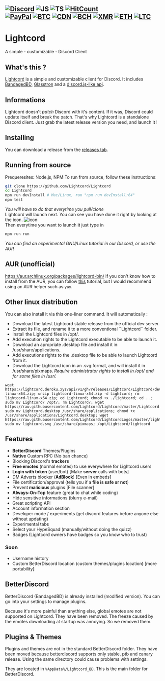 [![Discord](https://img.shields.io/discord/705908350218666117?logo=discord&style=flat-square&color=%237289DA)](https://discord.gg/7eFff2A)
![JS](https://img.shields.io/badge/--yellow?logo=javascript&style=flat-square)
![TS](https://img.shields.io/badge/--blue?logo=typescript&style=flat-square)
[![HitCount](http://hits.dwyl.com/Lightcord/Lightcord.svg)](http://hits.dwyl.com/Lightcord/Lightcord)
<br />
[![PayPal](https://img.shields.io/badge/donate-PayPal-blue?logo=PayPal&style=flat-square)](https://paypal.me/jenwina)
[![BTC](https://img.shields.io/endpoint?url=https://raw.githubusercontent.com/phorcysed/cryptodonate/master/badges/bitcoin.json&style=flat-square)](https://unixkeys.github.io/cryptodonate/btc.html?address=14hL2fPS2ASoe8Hcif87EqCS5AGHrepGKp&note=https://github.com/phorcysed)
[![CDN](https://img.shields.io/endpoint?url=https://raw.githubusercontent.com/phorcysed/cryptodonate/master/badges/cdn.json&style=flat-square)](https://unixkeys.github.io/cryptodonate/cdn.html?address=CbdW3pR4HBWJ6wyc1JeNXP4L2fh8QiL85v&note=https://github.com/phorcysed)
[![BCH](https://img.shields.io/endpoint?url=https://raw.githubusercontent.com/phorcysed/cryptodonate/master/badges/bitcoincash.json&style=flat-square)](https://unixkeys.github.io/cryptodonate/bch.html?address=qzqwhfyvkl324fue86r55q656nftfmxkhsn6qugenq&note=https://github.com/phorcysed)
[![XMR](https://img.shields.io/endpoint?url=https://raw.githubusercontent.com/phorcysed/cryptodonate/master/badges/monero.json&style=flat-square)](https://unixkeys.github.io/cryptodonate/xmr.html?address=42pGf1KHHpqaifJd3TtWSdcTmhGVwFp24cGxDoqaYLQJ6rH4pM7KqtUdTpoyxHScDTSJpPA2Bnv19b1bs2uPXgSMH2KYkwj&note=https://github.com/phorcysed)
[![ETH](https://img.shields.io/endpoint?url=https://raw.githubusercontent.com/phorcysed/cryptodonate/master/badges/ethereum.json&style=flat-square)](https://unixkeys.github.io/cryptodonate/eth.html?address=0xEFE45F22Ee844bf2Ba0E4d853FA0bC8c028fAfFe&note=https://github.com/phorcysed)
[![LTC](https://img.shields.io/endpoint?url=https://raw.githubusercontent.com/phorcysed/cryptodonate/master/badges/litecoin.json&style=flat-square)](https://unixkeys.github.io/cryptodonate/ltc.html?address=LNTmfMjHJgTHaB7rj8ZuWWuU1XkP2YeGCA&note=https://github.com/phorcysed)
---
# Lightcord
A simple - customizable - Discord Client

## What's this ?
[Lightcord](https://lightcord.github.io) is a simple and customizable client for Discord.
It includes [BandagedBD](https://github.com/rauenzi/BetterDiscordApp), [Glasstron](https://github.com/AryToNeX/Glasstron) and a [discord.js-like api](https://github.com/Lightcord/Lightcord/tree/master/DiscordJS).

## Informations
Lightcord doesn't *patch* Discord with it's content. If it was, Discord could update itself and break the patch. That's why Lightcord is a standalone Discord client. Just grab the latest release version you need, and launch it !

## Installing 
You can download a release from the [releases tab](https://github.com/Lightcord/Lightcord/releases).

## Running from source
Prequeresites: Node.js, NPM
To run from source, follow these instructions:
```sh
git clone https://github.com/Lightcord/Lightcord
cd Lightcord
npm run devInstall # Mac/Linux, run "npm run devInstall:64"
npm test
```
*You will have to do that everytime you pull/clone*
<br/>
Lightcord will launch next. You can see you have done it right by looking at the icon. 
![icon](https://github.com/Lightcord/Lightcord/blob/master/imagery/68747470733a2f2f692e696d6775722e636f6d2f72486e73504e4f2e706e67.png?raw=true)
<br />
Then everytime you want to launch it just type in
```sh
npm run run
```

*You can find an experimental GNU/Linux tutorial in our Discord, or use the AUR*

## AUR (unofficial)
https://aur.archlinux.org/packages/lightcord-bin/
If you don't know how to install from the AUR, you can follow [this](https://wiki.archlinux.org/index.php/Arch_User_Repository#Installing_and_upgrading_packages) tutorial, but I would recommend using an AUR helper such as ``yay``.

## Other linux distribution
You can also install it via this one-liner command. It will automatically :
- Download the latest Lightcord stable release from the official dev server.
- Extract its file, and rename it to a more conventional ¨Lightcord¨ folder.
- Install the Lightcord files in /opt/.
- Add execution rights to the Lightcord executable to be able to launch it.
- Download an apropriate .desktop file and install it in /usr/share/applications.
- Add executions rights to the .desktop file to be able to launch Lightcord from it.
- Download the Lightcord icon in an .svg format, and will install it in /usr/share/pixmaps.
*Require administrator rights to install in /opt/ and for some files in /usr/.*
```
wget https://lightcord.deroku.xyz/api/v1/gh/releases/Lightcord/Lightcord/dev/lightcord-linux-x64.zip; unzip lightcord-linux-x64.zip -d Lightcord; rm lightcord-linux-x64.zip; cd Lightcord; chmod +x ./lightcord; cd ..; sudo mv Lightcord/ /opt/; rm Lightcord/; wget https://raw.githubusercontent.com/Lightcord/Lightcord/master/Lightcord.desktop; sudo mv Lightcord.desktop /usr/share/applications; chmod +x /usr/share/applications/Lightcord.desktop; wget https://raw.githubusercontent.com/Lightcord/LightcordLogos/master/lightcord/lightcord.svg; sudo mv lightcord.svg /usr/share/pixmaps; /opt/Lightcord/lightcord
```

## Features
* **BetterDiscord** Themes/Plugins
* **Native** Custom RPC (No ban chance)
* Blocking Discord's **trackers**
* **Free emotes** (normal emotes) to use everywhere for Lightcord users
* **Login with token** (user/bot) [Make **server** calls with bots]
* DM Adverts blocker (**AdBlock**) [Even in embeds]
* File certification/approval (tells you if a **file is safe or not**)
* Prevent **malicious** plugins [File scanner]
* **Always-On-Top** feature (great to chat while coding)
* Hide sensitive informations (blurry e-mail)
* Great scripting API
* Account information section
* Developer mode / experiments (get discord features before anyone else without updating)
* Experimental tabs
* Select your HypeSquad (manually/without doing the quizz)
* Badges (Lightcord owners have badges so you know who to trust)

### Soon
* Username history
* Custom BetterDiscord location (custom themes/plugins location) [more portability]

## BetterDiscord
BetterDiscord (BandagedBD) is already installed (modified version).
You can go into your settings to manage plugins. 

Because it's more painful than anything else, global emotes are not supported on Lightcord. They have been removed. 
The freeze caused by the emotes downloading at startup was annoying. So we removed them.

## Plugins & Themes
Plugins and themes are not in the standard BetterDiscord folder. They have been moved because betterdiscord supports only stable, ptb and canary release. Using the same directory could cause problems with settings.

They are located in `%AppData%/Lightcord_BD`. This is the main folder for BetterDiscord.
